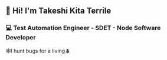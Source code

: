 ## 👋 Hi! I'm Takeshi Kita Terrile 
### 💻 Test Automation Engineer - SDET - Node Software Developer

 🕸I hunt bugs for a living🪲
<!--
**takeshidev/takeshidev** is a ✨ _special_ ✨ repository because its `README.md` (this file) appears on your GitHub profile.

Here are some ideas to get you started:

- 🔭 I’m currently working on ...
- 🌱 I’m currently learning ...
- 👯 I’m looking to collaborate on ...
- 🤔 I’m looking for help with ...
- 💬 Ask me about ...
- 📫 How to reach me: ...
- 😄 Pronouns: ...
- ⚡ Fun fact: ...
-->
